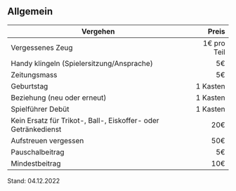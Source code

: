 ## Allgemein

| Vergehen                                                       | Preis       |
|----------------------------------------------------------------|------------:|
| Vergessenes Zeug                                               | 1€ pro Teil |
| Handy klingeln (Spielersitzung/Ansprache)                      | 5€          |
| Zeitungsmass                                                   | 5€          |
| Geburtstag                                                     | 1 Kasten    |
| Beziehung (neu oder erneut)                                    | 1 Kasten    |
| Spielführer Debüt                                              | 1 Kasten    |
| Kein Ersatz für Trikot-, Ball-, Eiskoffer- oder Getränkedienst | 20€         |
| Aufstreuen vergessen                                           | 50€         |
| Pauschalbeitrag                                                | 5€          |
| Mindestbeitrag                                                 | 10€         |

Stand: 04.12.2022
